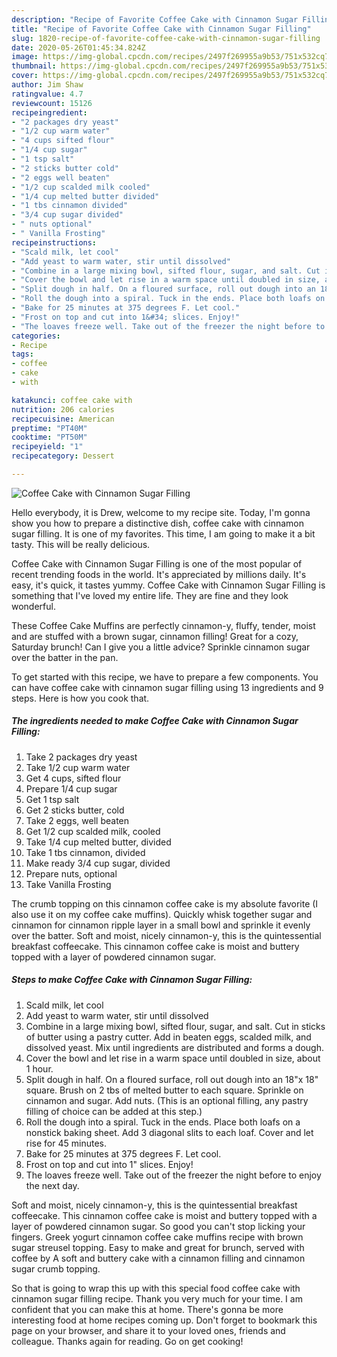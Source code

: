 ```yaml
---
description: "Recipe of Favorite Coffee Cake with Cinnamon Sugar Filling"
title: "Recipe of Favorite Coffee Cake with Cinnamon Sugar Filling"
slug: 1820-recipe-of-favorite-coffee-cake-with-cinnamon-sugar-filling
date: 2020-05-26T01:45:34.824Z
image: https://img-global.cpcdn.com/recipes/2497f269955a9b53/751x532cq70/coffee-cake-with-cinnamon-sugar-filling-recipe-main-photo.jpg
thumbnail: https://img-global.cpcdn.com/recipes/2497f269955a9b53/751x532cq70/coffee-cake-with-cinnamon-sugar-filling-recipe-main-photo.jpg
cover: https://img-global.cpcdn.com/recipes/2497f269955a9b53/751x532cq70/coffee-cake-with-cinnamon-sugar-filling-recipe-main-photo.jpg
author: Jim Shaw
ratingvalue: 4.7
reviewcount: 15126
recipeingredient:
- "2 packages dry yeast"
- "1/2 cup warm water"
- "4 cups sifted flour"
- "1/4 cup sugar"
- "1 tsp salt"
- "2 sticks butter cold"
- "2 eggs well beaten"
- "1/2 cup scalded milk cooled"
- "1/4 cup melted butter divided"
- "1 tbs cinnamon divided"
- "3/4 cup sugar divided"
- " nuts optional"
- " Vanilla Frosting"
recipeinstructions:
- "Scald milk, let cool"
- "Add yeast to warm water, stir until dissolved"
- "Combine in a large mixing bowl, sifted flour, sugar, and salt. Cut in sticks of butter using a pastry cutter. Add in beaten eggs, scalded milk, and dissolved yeast. Mix until ingredients are distributed and forms a dough."
- "Cover the bowl and let rise in a warm space until doubled in size, about 1 hour."
- "Split dough in half. On a floured surface, roll out dough into an 18&#34;x 18&#34; square. Brush on 2 tbs of melted butter to each square. Sprinkle on cinnamon and sugar. Add nuts. (This is an optional filling, any pastry filling of choice can be added at this step.)"
- "Roll the dough into a spiral. Tuck in the ends. Place both loafs on a nonstick baking sheet. Add 3 diagonal slits to each loaf. Cover and let rise for 45 minutes."
- "Bake for 25 minutes at 375 degrees F. Let cool."
- "Frost on top and cut into 1&#34; slices. Enjoy!"
- "The loaves freeze well. Take out of the freezer the night before to enjoy the next day."
categories:
- Recipe
tags:
- coffee
- cake
- with

katakunci: coffee cake with 
nutrition: 206 calories
recipecuisine: American
preptime: "PT40M"
cooktime: "PT50M"
recipeyield: "1"
recipecategory: Dessert

---
```



![Coffee Cake with Cinnamon Sugar Filling](https://img-global.cpcdn.com/recipes/2497f269955a9b53/751x532cq70/coffee-cake-with-cinnamon-sugar-filling-recipe-main-photo.jpg)

Hello everybody, it is Drew, welcome to my recipe site. Today, I'm gonna show you how to prepare a distinctive dish, coffee cake with cinnamon sugar filling. It is one of my favorites. This time, I am going to make it a bit tasty. This will be really delicious.

Coffee Cake with Cinnamon Sugar Filling is one of the most popular of recent trending foods in the world. It's appreciated by millions daily. It's easy, it's quick, it tastes yummy. Coffee Cake with Cinnamon Sugar Filling is something that I've loved my entire life. They are fine and they look wonderful.

These Coffee Cake Muffins are perfectly cinnamon-y, fluffy, tender, moist and are stuffed with a brown sugar, cinnamon filling! Great for a cozy, Saturday brunch! Can I give you a little advice? Sprinkle cinnamon sugar over the batter in the pan.


To get started with this recipe, we have to prepare a few components. You can have coffee cake with cinnamon sugar filling using 13 ingredients and 9 steps. Here is how you cook that.

<!--inarticleads1-->

##### The ingredients needed to make Coffee Cake with Cinnamon Sugar Filling:

1. Take 2 packages dry yeast
1. Take 1/2 cup warm water
1. Get 4 cups, sifted flour
1. Prepare 1/4 cup sugar
1. Get 1 tsp salt
1. Get 2 sticks butter, cold
1. Take 2 eggs, well beaten
1. Get 1/2 cup scalded milk, cooled
1. Take 1/4 cup melted butter, divided
1. Take 1 tbs cinnamon, divided
1. Make ready 3/4 cup sugar, divided
1. Prepare  nuts, optional
1. Take  Vanilla Frosting


The crumb topping on this cinnamon coffee cake is my absolute favorite (I also use it on my coffee cake muffins). Quickly whisk together sugar and cinnamon for cinnamon ripple layer in a small bowl and sprinkle it evenly over the batter. Soft and moist, nicely cinnamon-y, this is the quintessential breakfast coffeecake. This cinnamon coffee cake is moist and buttery topped with a layer of powdered cinnamon sugar. 

<!--inarticleads2-->

##### Steps to make Coffee Cake with Cinnamon Sugar Filling:

1. Scald milk, let cool
1. Add yeast to warm water, stir until dissolved
1. Combine in a large mixing bowl, sifted flour, sugar, and salt. Cut in sticks of butter using a pastry cutter. Add in beaten eggs, scalded milk, and dissolved yeast. Mix until ingredients are distributed and forms a dough.
1. Cover the bowl and let rise in a warm space until doubled in size, about 1 hour.
1. Split dough in half. On a floured surface, roll out dough into an 18&#34;x 18&#34; square. Brush on 2 tbs of melted butter to each square. Sprinkle on cinnamon and sugar. Add nuts. (This is an optional filling, any pastry filling of choice can be added at this step.)
1. Roll the dough into a spiral. Tuck in the ends. Place both loafs on a nonstick baking sheet. Add 3 diagonal slits to each loaf. Cover and let rise for 45 minutes.
1. Bake for 25 minutes at 375 degrees F. Let cool.
1. Frost on top and cut into 1&#34; slices. Enjoy!
1. The loaves freeze well. Take out of the freezer the night before to enjoy the next day.


Soft and moist, nicely cinnamon-y, this is the quintessential breakfast coffeecake. This cinnamon coffee cake is moist and buttery topped with a layer of powdered cinnamon sugar. So good you can&#39;t stop licking your fingers. Greek yogurt cinnamon coffee cake muffins recipe with brown sugar streusel topping. Easy to make and great for brunch, served with coffee by A soft and buttery cake with a cinnamon filling and cinnamon sugar crumb topping. 

So that is going to wrap this up with this special food coffee cake with cinnamon sugar filling recipe. Thank you very much for your time. I am confident that you can make this at home. There's gonna be more interesting food at home recipes coming up. Don't forget to bookmark this page on your browser, and share it to your loved ones, friends and colleague. Thanks again for reading. Go on get cooking!
